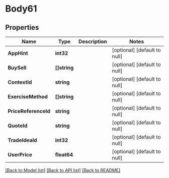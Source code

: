 # Body61

## Properties
Name | Type | Description | Notes
------------ | ------------- | ------------- | -------------
**AppHint** | **int32** |  | [optional] [default to null]
**BuySell** | **[]string** |  | [optional] [default to null]
**ContextId** | **string** |  | [optional] [default to null]
**ExerciseMethod** | **[]string** |  | [optional] [default to null]
**PriceReferenceId** | **string** |  | [optional] [default to null]
**QuoteId** | **string** |  | [optional] [default to null]
**TradeIdeaId** | **int32** |  | [optional] [default to null]
**UserPrice** | **float64** |  | [optional] [default to null]

[[Back to Model list]](../README.md#documentation-for-models) [[Back to API list]](../README.md#documentation-for-api-endpoints) [[Back to README]](../README.md)

